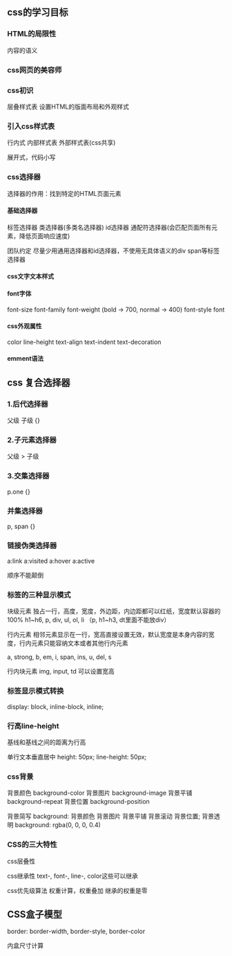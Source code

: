 
## css的学习目标
### HTML的局限性
内容的语义

### css网页的美容师
### css初识
层叠样式表
设置HTML的版面布局和外观样式

### 引入css样式表
行内式
内部样式表
外部样式表(css共享)

展开式，代码小写

### css选择器
选择器的作用：找到特定的HTML页面元素

#### 基础选择器
标签选择器
类选择器(多类名选择器)
id选择器
通配符选择器(会匹配页面所有元素，降低页面响应速度)

团队约定
尽量少用通用选择器和id选择器，不使用无具体语义的div span等标签选择器

#### css文字文本样式
#### font字体
font-size
font-family
font-weight   (bold -> 700, normal -> 400)
font-style
font

#### css外观属性
color
line-height
text-align
text-indent
text-decoration

#### emment语法

## css 复合选择器
### 1.后代选择器
父级 子级 {}
### 2.子元素选择器
父级 > 子级

### 3.交集选择器
p.one {}

### 并集选择器
p, span {}

### 链接伪类选择器
a:link
a:visited
a:hover
a:active

顺序不能颠倒


### 标签的三种显示模式
块级元素
独占一行，高度，宽度，外边距，内边距都可以红纸，宽度默认容器的100%
h1~h6, p, div, ul, ol, li
（p, h1~h3, dt里面不能放div）


行内元素
相邻元素显示在一行，宽高直接设置无效，默认宽度是本身内容的宽度，行内元素只能容纳文本或者其他行内元素

a, strong, b, em, i, span, ins, u, del, s

行内块元素
img, input, td
可以设置宽高

### 标签显示模式转换
display: block, inline-block, inline;

### 行高line-height
基线和基线之间的距离为行高

单行文本垂直居中
height: 50px;
line-height: 50px;

### css背景
背景颜色
background-color
背景图片
background-image
背景平铺
background-repeat
背景位置
background-position

背景简写
background: 背景颜色 背景图片 背景平铺 背景滚动 背景位置;
背景透明
background: rgba(0, 0, 0, 0.4)

### CSS的三大特性
css层叠性

css继承性
text-, font-, line-, color这些可以继承

css优先级算法
权重计算，权重叠加
继承的权重是零

## CSS盒子模型
border: border-width, border-style, border-color

内盒尺寸计算

